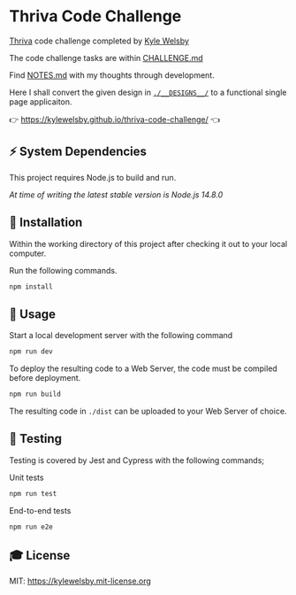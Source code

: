 # Thriva Code Challenge

[Thriva](https://thriva.co/careers) code challenge completed by [Kyle Welsby](https://github.com/kylewelsby)

The code challenge tasks are within [CHALLENGE.md](./CHALLENGE.md)

Find [NOTES.md](./NOTES.md) with my thoughts through development.

Here I shall convert the given design in [`./__DESIGNS__/`](./__DESIGNS__/) to a functional single page applicaiton.

👉 https://kylewelsby.github.io/thriva-code-challenge/ 👈

## ⚡️ System Dependencies
This project requires Node.js to build and run.

_At time of writing the latest stable version is Node.js 14.8.0_


## 🎲 Installation

Within the working directory of this project after checking it out to your local computer.

Run the following commands.

```bash
npm install
```

## 🎯 Usage

Start a local development server with the following command

```bash
npm run dev
```

To deploy the resulting code to a Web Server, the code must be compiled before deployment.

```bash
npm run build
```

The resulting code in `./dist` can be uploaded to your Web Server of choice.


## 🤖 Testing

Testing is covered by Jest and Cypress with the following commands;

Unit tests
```bash
npm run test
```

End-to-end tests
```bash
npm run e2e
```

## 🎓 License

MIT: https://kylewelsby.mit-license.org
